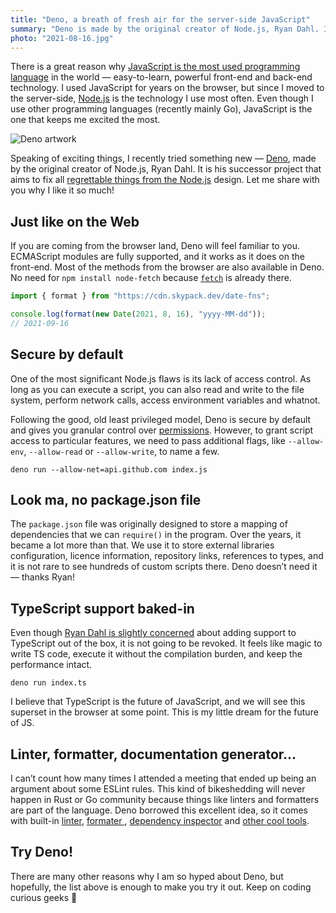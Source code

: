 ```yaml
---
title: "Deno, a breath of fresh air for the server-side JavaScript"
summary: "Deno is made by the original creator of Node.js, Ryan Dahl. It is his successor project that aims to fix all regrettable things from the Node.js design. Let me share with you why I like it so much!"
photo: "2021-08-16.jpg"
---
```


There is a great reason why [JavaScript is the most used programming language](https://insights.stackoverflow.com/survey/2021#section-most-popular-technologies-programming-scripting-and-markup-languages) in the world — easy-to-learn, powerful front-end and back-end technology. I used JavaScript for years on the browser, but since I moved to the server-side, [Node.js](https://nodejs.org/en/) is the technology I use most often. Even though I use other programming languages (recently mainly Go), JavaScript is the one that keeps me excited the most.

![Deno artwork](/photos/2021-08-16-1.jpg)

Speaking of exciting things, I recently tried something new — [Deno](https://deno.land), made by the original creator of Node.js, Ryan Dahl. It is his successor project that aims to fix all [regrettable things from the Node.js](https://youtu.be/M3BM9TB-8yA) design. Let me share with you why I like it so much!

## Just like on the Web

If you are coming from the browser land, Deno will feel familiar to you. ECMAScript modules are fully supported, and it works as it does on the front-end. Most of the methods from the browser are also available in Deno. No need for `npm install node-fetch` because [`fetch`](https://doc.deno.land/builtin/stable#fetch) is already there.

```js
import { format } from "https://cdn.skypack.dev/date-fns";

console.log(format(new Date(2021, 8, 16), "yyyy-MM-dd"));
// 2021-09-16
```

## Secure by default

One of the most significant Node.js flaws is its lack of access control. As long as you can execute a script, you can also read and write to the file system, perform network calls, access environment variables  and whatnot.

Following the good, old least privileged model, Deno is secure by default and gives you granular control over [permissions](https://deno.land/manual@v1.13.0/getting_started/permissions). However, to grant script access to particular features, we need to pass additional flags, like `--allow-env`, `--allow-read` or `--allow-write`, to name a few.

```
deno run --allow-net=api.github.com index.js
```

## Look ma, no package.json file

The `package.json` file was originally designed to store a mapping of dependencies that we can `require()` in the program. Over the years, it became a lot more than that. We use it to store external libraries configuration, licence information, repository links, references to types, and it is not rare to see hundreds of custom scripts there. Deno doesn’t need it — thanks Ryan!

## TypeScript support baked-in

Even though [Ryan Dahl is slightly concerned](https://changelog.com/podcast/443) about adding support to TypeScript out of the box, it is not going to be revoked. It feels like magic to write TS code, execute it without the compilation burden, and keep the performance intact.

```
deno run index.ts
```

I believe that TypeScript is the future of JavaScript, and we will see this superset in the browser at some point. This is my little dream for the future of JS.

## Linter, formatter, documentation generator…

I can’t count how many times I attended a meeting that ended up being an argument about some ESLint rules. This kind of bikeshedding will never happen in Rust or Go community because things like linters and formatters are part of the language. Deno borrowed this excellent idea, so it comes with built-in [linter](https://deno.land/manual@v1.13.0/tools/linter), [formater ](https://deno.land/manual@v1.13.0/tools/formatter), [dependency inspector](https://deno.land/manual@v1.13.0/tools/dependency_inspector) and [other cool tools](https://deno.land/manual@v1.13.0/tools).

## Try Deno!

There are many other reasons why I am so hyped about Deno, but hopefully, the list above is enough to make you try it out. Keep on coding curious geeks 🦖
